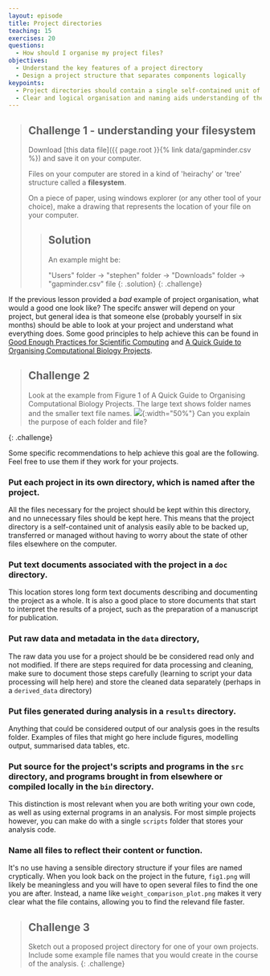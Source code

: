 ```yaml
---
layout: episode
title: Project directories
teaching: 15
exercises: 20
questions:
  - How should I organise my project files?
objectives:
  - Understand the key features of a project directory
  - Design a project structure that separates components logically
keypoints:
  - Project directories should contain a single self-contained unit of work
  - Clear and logical organisation and naming aids understanding of the project
---
```


> ## Challenge 1 - understanding your filesystem
>
> Download [this data file]({{ page.root }}{% link data/gapminder.csv %}) and save it on your computer.
> 
> Files on your computer are stored in a kind of 'heirachy' or 'tree' structure called a **filesystem**. 
> 
> On a piece of paper, using windows explorer (or any other tool of your choice), 
> make a drawing that represents the location of your file on your computer. 
>
> > ## Solution
> > An example might be:
> > 
> > "Users" folder -> "stephen" folder -> "Downloads" folder -> "gapminder.csv" file
> {: .solution}
{: .challenge}

If the previous lesson provided a *bad* example of project organisation, what would a good one look 
like? The specifc answer will depend on your project, but general idea is that someone else (probably
yourself in six months) should be able to look at your project and understand what everything does.
Some good principles to help achieve this can be found in [Good Enough Practices for Scientific Computing](https://github.com/swcarpentry/good-enough-practices-in-scientific-computing/blob/gh-pages/good-enough-practices-for-scientific-computing.pdf)
and [A Quick Guide to Organising Computational Biology Projects](https://doi.org/10.1371/journal.pcbi.1000424).

> ## Challenge 2
> 
> Look at the example from Figure 1 of A Quick Guide to Organising Computational Biology Projects.
> The large text shows folder names and the smaller text file names.
> ![](https://journals.plos.org/ploscompbiol/article/figure/image?download&size=large&id=info:doi/10.1371/journal.pcbi.1000424.g001){:width="50%"}
> Can you explain the purpose of each folder and file?
>
{: .challenge}


Some specific recommendations to help achieve this goal are the following. Feel free to use them if 
they work for your projects.

### Put each project in its own directory, which is named after the project.

All the files necessary for the project should be kept within this directory, and no unnecessary 
files should be kept here. This means that the project directory is a self-contained unit of analysis
easily able to be backed up, transferred or managed without having to worry about the state of other 
files elsewhere on the computer.

### Put text documents associated with the project in a `doc` directory.

This location stores long form text documents describing and documenting the project as a whole. It 
is also a good place to store documents that start to interpret the results of a project, such as
the preparation of a manuscript for publication.

### Put raw data and metadata in the `data` directory, 

The raw data you use for a project should be be considered read only and not modified. If there are
steps required for data processing and cleaning, make sure to document those steps carefully (learning
to script your data processing will help here) and store the cleaned data separately (perhaps in a 
`derived_data` directory) 

### Put files generated during analysis in a `results` directory.

Anything that could be considered output of our analysis goes in the results folder. Examples of 
files that might go here include figures, modelling output, summarised data tables, etc.

### Put source for the project's scripts and programs in the `src` directory, and programs brought in from elsewhere or compiled locally in the `bin` directory.

This distinction is most relevant when you are both writing your own code, as well as using external
programs in an analysis. For most simple projects however, you can make do with a single `scripts`
folder that stores your analysis code.

### Name all files to reflect their content or function.

It's no use having a sensible directory structure if your files are named cryptically. When you look
back on the project in the future, `fig1.png` will likely be meaningless and you will have to open 
several files to find the one you are after. Instead, a name like `weight_comparison_plot.png` makes
it very clear what the file contains, allowing you to find the relevand file faster.

> ## Challenge 3
> 
> Sketch out a proposed project directory for one of your own projects. Include some example file 
> names that you would create in the course of the analysis.
{: .challenge}
